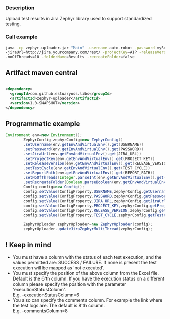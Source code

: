 ### Description

Upload test results in Jira Zephyr library used to support standardized testing.

### Call example

```bash
java -cp zephyr-uploader.jar "Main" -username auto-robot -password mySecretPasswd123! \
-jiraUrl=http://jira.yourcompany.com/rest/ -projectKey=AIP -releaseVersion=1.2-UP2020 -testCycle=Regression -reportPath=Regression_FTP.xls \
-noOfThreads=10 -folderName=Results -recreateFolder=false 
```

## Artifact maven central

```xml

<dependency>
  <groupId>com.github.estuaryoss.libs</groupId>
  <artifactId>zephyr-uploader</artifactId>
  <version>1.0-SNAPSHOT</version>
</dependency>
```

## Programmatic example

```java
Environment env=new Environment();
        ZephyrConfig zephyrConfig=new ZephyrConfig()
        .setUsername(env.getEnvAndVirtualEnv().get(USERNAME))
        .setPassword(env.getEnvAndVirtualEnv().get(PASSWORD))
        .setJiraUrl(env.getEnvAndVirtualEnv().get(JIRA_URL))
        .setProjectKey(env.getEnvAndVirtualEnv().get(PROJECT_KEY))
        .setReleaseVersion(env.getEnvAndVirtualEnv().get(RELEASE_VERSION))
        .setTestCycle(env.getEnvAndVirtualEnv().get(TEST_CYCLE))
        .setReportPath(env.getEnvAndVirtualEnv().get(REPORT_PATH))
        .setNoOfThreads(Integer.parseInt(env.getEnvAndVirtualEnv().get(NO_OF_THREADS)))
        .setRecreateFolder(Boolean.parseBoolean(env.getEnvAndVirtualEnv().get(RECREATE_FOLDER)));
        Config config=new Config();
        config.setValue(ConfigProperty.USERNAME,zephyrConfig.getUsername());
        config.setValue(ConfigProperty.PASSWORD,zephyrConfig.getPassword());
        config.setValue(ConfigProperty.JIRA_URL,zephyrConfig.getJiraUrl());
        config.setValue(ConfigProperty.PROJECT_KEY,zephyrConfig.getProjectKey());
        config.setValue(ConfigProperty.RELEASE_VERSION,zephyrConfig.getReleaseVersion());
        config.setValue(ConfigProperty.TEST_CYCLE,zephyrConfig.getTestCycle());

        ZephyrUploader zephyrUploader=new ZephyrUploader(config);
        zephyrUploader.updateJiraZephyrMultiThread(zephyrConfig);
```

## ! Keep in mind

- You must have a column with the status of each test execution, and the values permitted are: SUCCESS / FAILURE. If
  none is present the test execution will be mapped as 'not executed'.
- You must specify the position of the above column from the Excel file. Default is the 6'th column. If you have the
  execution status on a different column please specify the position with the parameter 'executionStatusColumn'.   
  E.g. -executionStatusColumn=6
- You also can specify the comments column. For example the link where the test logs are. The default is 8'th column.   
  E.g. -commentsColumn=8
